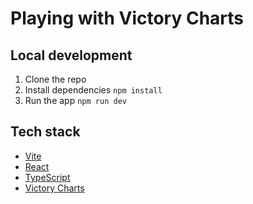 # Playing with Victory Charts

## Local development

1. Clone the repo
2. Install dependencies `npm install`
3. Run the app `npm run dev`

## Tech stack

- [Vite](https://vitejs.dev/)
- [React](https://reactjs.org/)
- [TypeScript](https://www.typescriptlang.org/)
- [Victory Charts](https://formidable.com/open-source/victory/)
